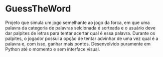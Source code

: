 # GuessTheWord

Projeto que simula um jogo semelhante ao jogo da forca, em que uma palavra da categoria de palavras selcionada é sorteada e o usuário deve dar palpites de letras para tentar acertar qual é essa palavra. Durante os palpites, o jogador possui a opção de tentar advinhar de uma vez qual é a palavra e, com isso, ganhar mais pontos. Desenvolvido puramente em Python até o momento e sem interface visual.
